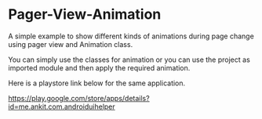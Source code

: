 # Pager-View-Animation
A simple example to show different kinds of animations during page change using pager view and Animation class.

You can simply use the classes for animation or you can use the project as imported module and then apply
the required animation.
 
Here is a playstore link below for the same application.


https://play.google.com/store/apps/details?id=me.ankit.com.androiduihelper

